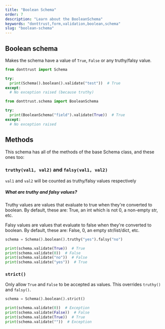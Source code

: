 ```yaml
---
title: "Boolean Schema"
order: 7
description: "Learn about the BooleanSchema"
keywords: "donttrust,form,validation,boolean,schema"
slug: "boolean-schema"
---
```


## Boolean schema

Makes the schema have a value of `True`, `False` or any truthy/falsy value.

```python
from donttrust import Schema

try:
  print(Schema().boolean().validate("test"))  # True
except:
  # No exception raised (because truthy)
```

```python
from donttrust.schema import BooleanSchema

try:
  print(BooleanSchema("field").validate(True))  # True
except:
  # No exception raised
```

## Methods

This schema has all of the methods of the base Schema class, and these ones too:

### `truthy(val1, val2)` and `falsy(val1, val2)`

`val1` and `val2` will be counted as truthy/falsy values respectively

<div class="w3-panel w3-pale-blue w3-border w3-leftbar w3-border-blue w3-padding">
  <h5>What are truthy and falsy values?</h5>
  <p>Truthy values are values that evaluate to true when they're converted to boolean. By default, these are: True, an int which is not 0, a non-empty str, etc.</p>
  <p>Falsy values are values that evaluate to false when they're converted to boolean.
  By default, these are: False, 0, an empty str/list/dict, etc.</p>
</div>

```python
schema = Schema().boolean().truthy("yes").falsy("no")

print(schema.validate(True))  # True
print(schema.validate(0))  # False
print(schema.validate("no"))  # False
print(schema.validate("yes"))  # True
```

### `strict()`

Only allow `True` and `False` to be accepted as values. This overrides `truthy()` and `falsy()`.

```python
schema = Schema().boolean().strict()

print(schema.validate(0))  # Exception
print(schema.validate(False))  # False
print(schema.validate(True))  # True
print(schema.validate(""))  # Exception
```
